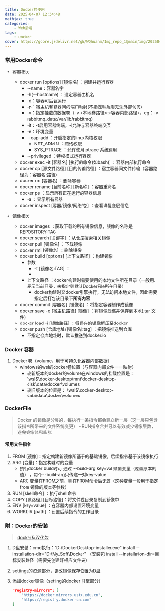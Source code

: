```yaml
---
title: Docker的使用
date: 2025-04-07 12:34:48
mathjax: true
categories: 
    - Web后端
tags: 
    - Docker
cover: https://gcore.jsdelivr.net/gh/WQhuanm/Img_repo_1@main/img/202504101117974.png
---
```



### 常用Docker命令
- 容器相关
    - docker run [options] [镜像名] ：创建并运行容器
        + --name：容器名字
        + -h(--hostname) ：设定容器主机名
        + -d：容器可后台运行
        + -p：宿主机和容器间的端口映射(不指定映射则无法外部访问)
        + -v：指定挂载的数据卷（-v <本地卷路径>:<容器内部路径>，eg：-v rabbitmq_data:/var/lib/rabbitmq）
        + -it：-t启用容器终端，-i允许与容器终端交互
        + -e：环境变量
        + --cap-add ：开启指定的linux内核权限
            - NET_ADMIN ：网络权限
            - SYS_PTRACE ：允许使用 ptrace 系统调用
        + --privileged ：特权模式运行容器
    - docker exec -it [容器名] [执行的命令(如bash)] ：容器内部执行命令
    - docker cp [源文件路径] [目的传输路径] ：宿主容器间文件传输（容器路径为：容器名:路径）
    - docker rm [容器名] ：删除容器
    - docker rename [当前名称] [新名称] ：容器重命名
    - docker ps ：显示所有正在运行的容器信息
        - -a ：显示所有容器
    - docker inspect [容器/镜像/网络/卷] ：查看详情底层信息

- 镜像相关 
    - docker images ：获取下载的所有镜像信息，镜像的名称是REPOSITORY:TAG
    - docker search [关键字] ：从仓库搜索相关镜像
    - docker pull [镜像名] ：下载镜像
    - docker rmi [镜像名] ：删除镜像
    - docker build [options] [上下文路径] ：构建镜像
        - 参数
            - -t [镜像名:TAG] ：
            - 
        - 上下文路径 ：docker构建时需要使用的本地文件所在目录（一般用. 表示当前目录，未指定则默认DockerFile所在目录）
            - docker构建时又docker引擎执行，无法访问本地文件，因此需要指定后打包该目录下**所有内容**
    - docker commit [容器名] [镜像名] ：将指定容器制作成镜像
    - docker save -o [宿主机路径] [镜像] ：将镜像压缩并保存到本地(.tar 文件)
    - docker load -i [镜像路径] ：将保存的镜像解压至docker
    - docker push [仓库地址/]镜像名[:tag] ：把镜像推送到仓库
        - 不指定仓库地址时，默认推送到docker.io

### Docker 容器
1. Docker 卷（volume，用于可持久化容器内部数据）
    - windows的wsl的docker卷位置（与容器内部文件一一映射）
        + 较新版本的docker的volume在windows的挂载位置是：\\wsl$\docker-desktop\mnt\docker-desktop-disk\data\docker\volumes
        + 较旧版本的位置是： \\wsl$\docker-desktop-data\data\docker\volumes

### DockerFile
> Docker 的镜像是分层的，每执行一条指令都会建立新一层（这一层只包含该指令所带来的文件系统变更）
    - RUN指令合并可以有效减少镜像层数，避免镜像体积膨胀

#### 常用文件指令
1. FROM [镜像]：指定构建新镜像所基于的基础镜像，后续指令基于该镜像执行
1. ARG [变量]：指定构建时的变量
    - 执行docker build时可 通过 --build-arg key=val 赋值变量（覆盖原本的值） ，每个--build-arg只传递一对key-value
    - ARG 变量在FROM之前，则在FROM命令后无效（这种变量一般用于指定from 镜像的版本等参数）
1. RUN [shell命令] ：执行shell命令
1. COPY [源路径] [目标路径]：将文件或目录复制到镜像中
1. ENV [key=value] ：在容器内部设置环境变量
1. WORKDIR [path] ：设置后续指令的工作目录

### 附：Docker的安装
> [docker及汉化包](https://github.com/asxez/DockerDesktop-CN)

1. D盘安装：cmd执行："D:\DockerDesktop-installer.exe" install --installation-dir="D:\My_Soft\Docker"  （安装包 install --installation-dir=目标安装路径（需要先创建好相应文件夹）

1. settings的资源部分，更改镜像保存位置为D盘

1. 添加docker镜像（setting的docker 引擎部分）

    ```json
    "registry-mirrors": [
        "https://docker.mirrors.ustc.edu.cn",
        "https://registry.docker-cn.com"
    ]
    ```

